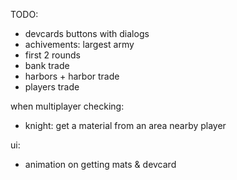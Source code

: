 TODO:

-   devcards buttons with dialogs
-   achivements: largest army
-   first 2 rounds
-   bank trade
-   harbors + harbor trade
-   players trade

when multiplayer checking:

-   knight: get a material from an area nearby player

ui:

-   animation on getting mats & devcard
